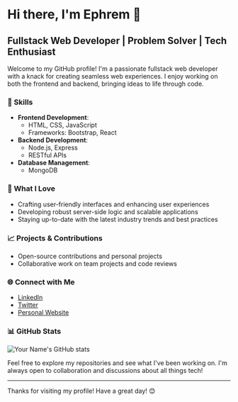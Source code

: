 # Hi there, I'm Ephrem 👋

## Fullstack Web Developer | Problem Solver | Tech Enthusiast

Welcome to my GitHub profile! I'm a passionate fullstack web developer with a knack for creating seamless web experiences. I enjoy working on both the frontend and backend, bringing ideas to life through code.

### 🔧 Skills

- **Frontend Development**: 
  - HTML, CSS, JavaScript
  - Frameworks: Bootstrap, React
- **Backend Development**:
  - Node.js, Express
  - RESTful APIs
- **Database Management**:
  - MongoDB

### 🚀 What I Love

- Crafting user-friendly interfaces and enhancing user experiences
- Developing robust server-side logic and scalable applications
- Staying up-to-date with the latest industry trends and best practices

### 📈 Projects & Contributions

- Open-source contributions and personal projects
- Collaborative work on team projects and code reviews

### 🌐 Connect with Me

- [LinkedIn](https://www.linkedin.com/ephrem19)
- [Twitter](https://twitter.com/ephrem--19)
- [Personal Website](https://www.ephremwebdev.com)

### 📊 GitHub Stats

![Your Name's GitHub stats](https://github-readme-stats.vercel.app/api?username=yourusername&show_icons=true&theme=radical)

Feel free to explore my repositories and see what I've been working on. I'm always open to collaboration and discussions about all things tech!

---

Thanks for visiting my profile! Have a great day! 😊
